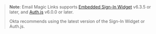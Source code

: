 > **Note**: Email Magic Links supports [Embedded Sign-In Widget](https://github.com/okta/okta-signin-widget) v6.3.5 or later, and [Auth.js](https://github.com/okta/okta-auth-js) v6.0.0 or later.
>
> Okta recommends using the latest version of the Sign-In Widget or Auth.js.